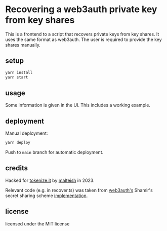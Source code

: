 # Recovering a web3auth private key from key shares

This is a frontend to a script that recovers private keys from key shares. It uses the same format as web3auth. The user is required to provide the key shares manually.

## setup

```bash
yarn install
yarn start
```

## usage

Some information is given in the UI. This includes a working example.

## deployment

Manual deployment:

```bash
yarn deploy
```

Push to `main` branch for automatic deployment.

## credits

Hacked for [tokenize.it](https://www.tokenize.it/) by [malteish](https://github.com/malteish) in 2023.

Relevant code (e.g. in recover.ts) was taken from [web3auth's](https://web3auth.io) Shamir's secret sharing scheme [implementation](https://github.com/tkey/tkey/blob/master/packages/core/src/lagrangeInterpolatePolynomial.ts#L82).

## license

licensed under the MIT license
